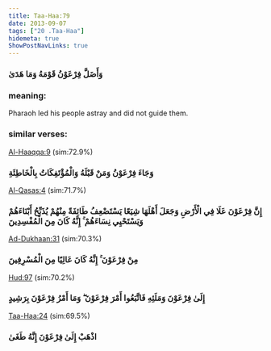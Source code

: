 ```yaml
---
title: Taa-Haa:79
date: 2013-09-07
tags: ["20 .Taa-Haa"]
hidemeta: true 
ShowPostNavLinks: true 
---
```

### وَأَضَلَّ فِرْعَوْنُ قَوْمَهُ وَمَا هَدَىٰ
### meaning: 
Pharaoh led his people astray and did not guide them.
### similar verses: 

[Al-Haaqqa:9](/69/9) (sim:72.9%)

### وَجَاءَ فِرْعَوْنُ وَمَنْ قَبْلَهُ وَالْمُؤْتَفِكَاتُ بِالْخَاطِئَةِ

[Al-Qasas:4](/28/4) (sim:71.7%)

### إِنَّ فِرْعَوْنَ عَلَا فِي الْأَرْضِ وَجَعَلَ أَهْلَهَا شِيَعًا يَسْتَضْعِفُ طَائِفَةً مِنْهُمْ يُذَبِّحُ أَبْنَاءَهُمْ وَيَسْتَحْيِي نِسَاءَهُمْ ۚ إِنَّهُ كَانَ مِنَ الْمُفْسِدِينَ

[Ad-Dukhaan:31](/44/31) (sim:70.3%)

### مِنْ فِرْعَوْنَ ۚ إِنَّهُ كَانَ عَالِيًا مِنَ الْمُسْرِفِينَ

[Hud:97](/11/97) (sim:70.2%)

### إِلَىٰ فِرْعَوْنَ وَمَلَئِهِ فَاتَّبَعُوا أَمْرَ فِرْعَوْنَ ۖ وَمَا أَمْرُ فِرْعَوْنَ بِرَشِيدٍ

[Taa-Haa:24](/20/24) (sim:69.5%)

### اذْهَبْ إِلَىٰ فِرْعَوْنَ إِنَّهُ طَغَىٰ
